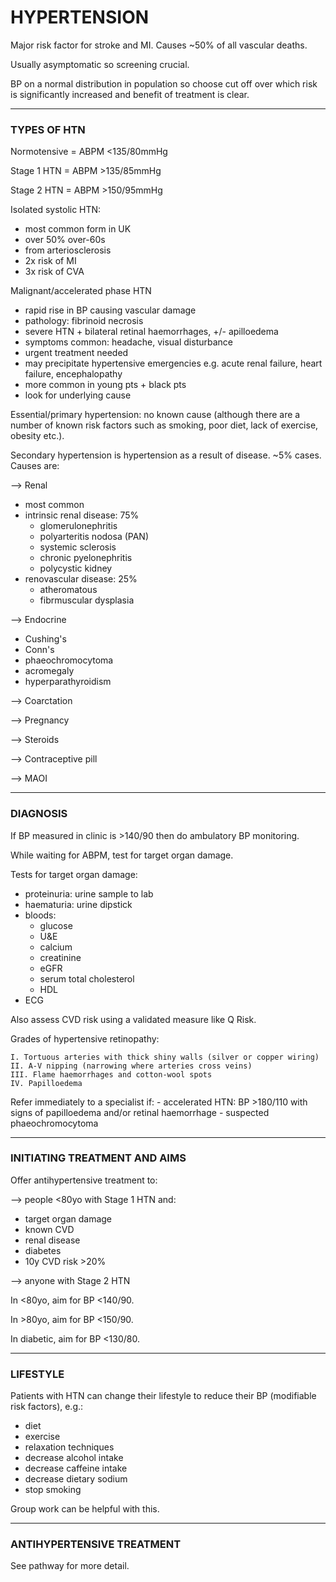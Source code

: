 # HYPERTENSION

Major risk factor for stroke and MI. Causes ~50% of all vascular deaths.

Usually asymptomatic so screening crucial.

BP on a normal distribution in population so choose cut off over which risk is significantly increased and benefit of treatment is clear.

______________________

### TYPES OF HTN 

Normotensive = ABPM <135/80mmHg

Stage 1 HTN = ABPM >135/85mmHg

Stage 2 HTN = ABPM >150/95mmHg

Isolated systolic HTN:

- most common form in UK
- over 50% over-60s
- from arteriosclerosis
- 2x risk of MI
- 3x risk of CVA

Malignant/accelerated phase HTN

- rapid rise in BP causing vascular damage
- pathology: fibrinoid necrosis
- severe HTN + bilateral retinal haemorrhages, +/- apilloedema
- symptoms common: headache, visual disturbance
- urgent treatment needed
- may precipitate hypertensive emergencies e.g. acute renal failure, heart failure, encephalopathy
- more common in young pts + black pts
- look for underlying cause

Essential/primary hypertension: no known cause (although there are a number of known risk factors such as smoking, poor diet, lack of exercise, obesity etc.). 

Secondary hypertension is hypertension as a result of disease. ~5% cases. Causes are:

—> Renal

- most common
- intrinsic renal disease: 75%
	- glomerulonephritis
	- polyarteritis nodosa (PAN)
	- systemic sclerosis
	- chronic pyelonephritis
	- polycystic kidney
- renovascular disease: 25%
	- atheromatous
	- fibrmuscular dysplasia

—> Endocrine

- Cushing's
- Conn's
- phaeochromocytoma
- acromegaly
- hyperparathyroidism

—> Coarctation

—> Pregnancy

—> Steroids

—> Contraceptive pill

—> MAOI

______________________

### DIAGNOSIS

If BP measured in clinic is >140/90 then do ambulatory BP monitoring.

While waiting for ABPM, test for target organ damage.

Tests for target organ damage:

- proteinuria: urine sample to lab
- haematuria: urine dipstick
- bloods:
	- glucose
	- U&E
	- calcium
	- creatinine
	- eGFR
	- serum total cholesterol
	- HDL
- ECG

Also assess CVD risk using a validated measure like Q Risk.

Grades of hypertensive retinopathy:

	I. Tortuous arteries with thick shiny walls (silver or copper wiring)
	II. A-V nipping (narrowing where arteries cross veins)
	III. Flame haemorrhages and cotton-wool spots
	IV. Papilloedema


Refer immediately to a specialist if:
	- accelerated HTN: BP >180/110 with signs of papilloedema and/or retinal haemorrhage
	- suspected phaeochromocytoma 

______________________

### INITIATING TREATMENT AND AIMS

Offer antihypertensive treatment to:

—> people <80yo with Stage 1 HTN and:

- target organ damage
- known CVD
- renal disease
- diabetes
- 10y CVD risk >20%

—> anyone with Stage 2 HTN


In <80yo, aim for BP <140/90.

In >80yo, aim for BP <150/90.

In diabetic, aim for BP <130/80.

______________________

### LIFESTYLE

Patients with HTN can change their lifestyle to reduce their BP (modifiable risk factors), e.g.:
	
- diet
- exercise
- relaxation techniques
- decrease alcohol intake
- decrease caffeine intake
- decrease dietary sodium
- stop smoking

Group work can be helpful with this.


______________________

### ANTIHYPERTENSIVE TREATMENT

See pathway for more detail.


